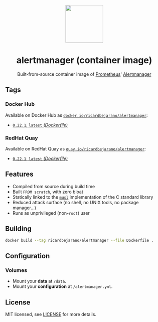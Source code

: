 <p align="center"><img src="https://emojipedia-us.s3.dualstack.us-west-1.amazonaws.com/thumbs/320/apple/198/police-cars-revolving-light_1f6a8.png" width="120px"></p>
<h1 align="center">alertmanager (container image)</h1>
<p align="center">Built-from-source container image of <a href="https://prometheus.io/">Prometheus</a>' <a href="https://github.com/prometheus/alertmanager">Alertmanager</a></p>


## Tags

### Docker Hub

Available on Docker Hub as [`docker.io/ricardbejarano/alertmanager`](https://hub.docker.com/r/ricardbejarano/alertmanager):

- [`0.22.1`, `latest` *(Dockerfile)*](Dockerfile)

### RedHat Quay

Available on RedHat Quay as [`quay.io/ricardbejarano/alertmanager`](https://quay.io/repository/ricardbejarano/alertmanager):

- [`0.22.1`, `latest` *(Dockerfile)*](Dockerfile)


## Features

* Compiled from source during build time
* Built `FROM scratch`, with zero bloat
* Statically linked to the [`musl`](https://musl.libc.org/) implementation of the C standard library
* Reduced attack surface (no shell, no UNIX tools, no package manager...)
* Runs as unprivileged (non-`root`) user


## Building

```bash
docker build --tag ricardbejarano/alertmanager --file Dockerfile .
```


## Configuration

### Volumes

- Mount your **data** at `/data`.
- Mount your **configuration** at `/alertmanager.yml`.


## License

MIT licensed, see [LICENSE](LICENSE) for more details.
